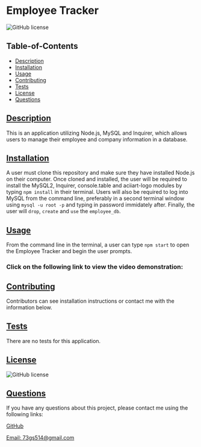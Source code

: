 # Employee Tracker

![GitHub license](https://img.shields.io/badge/license-MIT-blue.svg)

## Table-of-Contents

- [Description](#description)
- [Installation](#installation)
- [Usage](#usage)
- [Contributing](#contributing)
- [Tests](#tests)
- [License](#license)
- [Questions](#questions)

## [Description](#table-of-contents)

This is an application utilizing Node.js, MySQL and Inquirer, which allows users to manage their employee and company information in a database.

## [Installation](#table-of-contents)

A user must clone this repository and make sure they have installed Node.js on their computer. Once cloned and installed, the user will be required to install the MySQL2, Inquirer, console.table and aciiart-logo modules by typing `npm install` in their terminal. Users will also be required to log into MySQL from the command line, preferably in a second terminal window using `mysql -u root -p` and typing in password immidately after. Finally, the user will `drop`, `create` and `use` the `employee_db`.

## [Usage](#table-of-contents)

From the command line in the terminal, a user can type `npm start` to open the Employee Tracker and begin the user prompts.

### **Click on the following link to view the video demonstration:**



## [Contributing](#table-of-contents)

Contributors can see installation instructions or contact me with the information below.

## [Tests](#table-of-contents)

There are no tests for this application.

## [License](#table-of-contents)

![GitHub license](https://img.shields.io/badge/license-MIT-blue.svg)

## [Questions](#table-of-contents)

If you have any questions about this project, please contact me using the following links:

[GitHub](https://github.com/73gs514)

[Email: 73gs514@gmail.com](mailto:73gs514@gmail.com)
